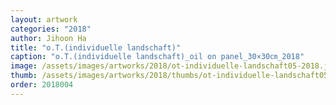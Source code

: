 ```yaml
---
layout: artwork
categories: "2018"
author: Jihoon Ha
title: "o.T.(individuelle landschaft)"
caption: "o.T.(individuelle landschaft)_oil on panel_30×30㎝_2018"
image: /assets/images/artworks/2018/ot-individuelle-landschaft05-2018.jpg
thumb: /assets/images/artworks/2018/thumbs/ot-individuelle-landschaft05-2018.jpg
order: 2018004
---
```

